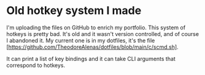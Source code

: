 # Old hotkey system I made

I'm uploading the files on GitHub to enrich my portfolio.
This system of hotkeys is pretty bad.
It's old and it wasn't version controlled,
and of course I abandoned it. My current one is
in my dotfiles, it's the file
[https://github.com/TheodoreAlenas/dotfiles/blob/main/c/scmd.sh].

It can print a list of key bindings and it can take CLI arguments
that correspond to hotkeys.